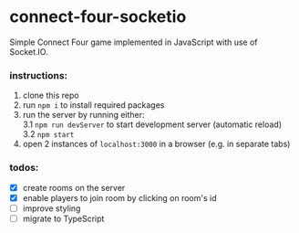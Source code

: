 # connect-four-socketio
Simple Connect Four game implemented in JavaScript with use of Socket.IO.

### instructions:
1. clone this repo
2. run `npm i` to install required packages
3. run the server by running either:  
	3.1 `npm run devServer` to start development server (automatic reload)  
	3.2 `npm start`
4. open 2 instances of `localhost:3000` in a browser (e.g. in separate tabs)

### todos:
- [x] create rooms on the server
- [x] enable players to join room by clicking on room's id
- [ ] improve styling
- [ ] migrate to TypeScript
